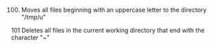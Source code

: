 
100. Moves all files beginning with an uppercase letter to the directory "/tmp/u"

101 Deletes all files in the current working directory that end with the character "~"
